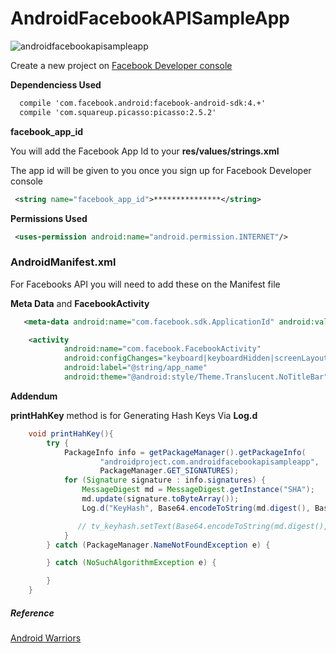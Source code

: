 # AndroidFacebookAPISampleApp


![androidfacebookapisampleapp](https://cloud.githubusercontent.com/assets/11635523/16354074/8c399d00-3a4d-11e6-89f3-b2b817842ef7.gif)


Create a new project on [Facebook Developer console](https://developers.facebook.com/)


**Dependenciess Used**
```xml
  compile 'com.facebook.android:facebook-android-sdk:4.+'
  compile 'com.squareup.picasso:picasso:2.5.2'
```

**facebook_app_id**

You will add the Facebook App Id to your **res/values/strings.xml**

The app id will be given to you once you sign up for Facebook Developer console

```xml
 <string name="facebook_app_id">***************</string>
```




**Permissions Used**
```xml
 <uses-permission android:name="android.permission.INTERNET"/>
```

### AndroidManifest.xml

For Facebooks API you will need to add these on the Manifest file

**Meta Data** and **FacebookActivity**

```xml
   <meta-data android:name="com.facebook.sdk.ApplicationId" android:value="@string/facebook_app_id"/>

    <activity
            android:name="com.facebook.FacebookActivity"
            android:configChanges="keyboard|keyboardHidden|screenLayout|screenSize|orientation"
            android:label="@string/app_name"
            android:theme="@android:style/Theme.Translucent.NoTitleBar" />
```

**Addendum**

**printHahKey** method is for Generating  Hash Keys Via **Log.d**

```java
    void printHahKey(){
        try {
            PackageInfo info = getPackageManager().getPackageInfo(
                    "androidproject.com.androidfacebookapisampleapp",
                    PackageManager.GET_SIGNATURES);
            for (Signature signature : info.signatures) {
                MessageDigest md = MessageDigest.getInstance("SHA");
                md.update(signature.toByteArray());
                Log.d("KeyHash", Base64.encodeToString(md.digest(), Base64.DEFAULT));

               // tv_keyhash.setText(Base64.encodeToString(md.digest(), Base64.DEFAULT));
            }
        } catch (PackageManager.NameNotFoundException e) {

        } catch (NoSuchAlgorithmException e) {

        }
    }
```





##### Reference

[Android Warriors](http://www.androidwarriors.com/2016/02/facebook-integration-in-android-studio.html)
